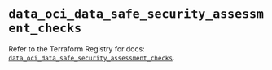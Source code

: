 # `data_oci_data_safe_security_assessment_checks`

Refer to the Terraform Registry for docs: [`data_oci_data_safe_security_assessment_checks`](https://registry.terraform.io/providers/oracle/oci/7.19.0/docs/data-sources/data_safe_security_assessment_checks).

